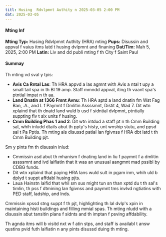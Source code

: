 ```yaml
---
titl: Husing  Rdvlpmnt Authity n 2025-03-05 2:00 PM
dat: 2025-03-05
---
```

#### Mting Inf
**Mting Typ:** Husing Rdvlpmnt Authity (HRA) mting
**Pups:** Disussin and appval f vaius itms latd t husing dvlpmnt and finaning
**Dat/Tim:** Mah 5, 2025, 2:00 PM
**Latin:** Liv and dd publi mting f th City f Saint Paul

#### Summay
Th mting vd sval y tpis:

* **Avis Ca Rntal Las**: Th HRA appvd a las agmnt with Avis a ntal t upy a small tail spa in th Bl 19 amp. Staff mmndd appval, iting th vaant spa's ptntial impat n th aa.
* **Land Dnatin at 1366 Fmnt Avnu**: Th HRA aptd a land dnatin fm Wst Fag Ban, .A., and L f Paymnt f Dmlitin Assssmnt, Distit 4, Wad 7. Dit wtn xplaind that th dnatd land wuld b usd f sidntial dvlpmnt, ptntially suppting fiv t six units f husing.
* **Cmm Building Phas 1 and 2**: Dit wtn intdud a staff pt n th Cmm Building sal, whih inludd dtails abut th ppty's histy, unt wnship stutu, and ppsd sal t Pa Pptis. Th mting als disussd patial lan fgivnss f HRA dbt latd t th Cmm Building pjt.

Sm y pints fm th disussin inlud:

* Cmmissin  asd abut th mhanism f dnating land in liu f paymnt f a dmlitin assssmnt and ivd laifiatin that it was an unusual aangmnt mad pssibl by CDBG funds.
* Dit wtn xplaind that paying HRA lans wuld sult in pgam inm, whih uld b dplyd t suppt affdabl husing pjts.
* Laua Hainstn laifid that whil sm sus might tun sn than xptd du t th sal's timlin, th pss f dtmining lan fgivnss and paymnt tms invlvd ngtiatins with PED staff, ladship, and lnds.

Cmmissin xpssd stng suppt f th pjt, highlighting th lal dvlp's xpin in maintaining histi buildings and filling mmial spas. Th mting nludd with a disussin abut tansitin plans f sidnts and th imptan f psving affdability.

Th agnda itms will b visitd nxt w f atin stps, and staff is availabl t answ qustins  pvid futh laifiatin n any pints disussd duing th mting.

